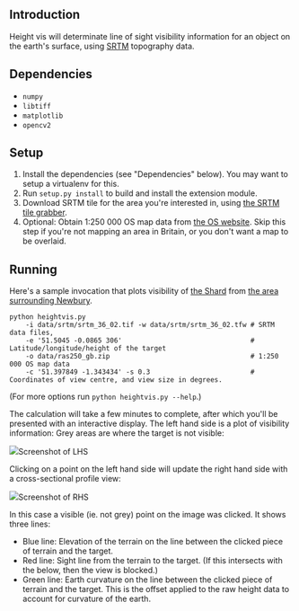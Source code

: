 <h2>Introduction</h2>

Height vis will determinate line of sight visibility information for an object on the earth's surface, using <a href="http://www2.jpl.nasa.gov/srtm/">SRTM</a> topography data.

<h2>Dependencies</h2>

* `numpy`
* `libtiff`
* `matplotlib`
* `opencv2`

<h2>Setup</h2>

1. Install the dependencies (see "Dependencies" below). You may want to setup a virtualenv for this.
2. Run `setup.py install` to build and install the extension module.
3. Download SRTM tile for the area you're interested in, using <a href="http://dwtkns.com/srtm/">the SRTM tile grabber</a>.
4. Optional: Obtain 1:250 000 OS map data from <a href="http://www.ordnancesurvey.co.uk/business-and-government/products/250k-raster.html">the OS website</a>. Skip this step if you're not mapping an area in Britain, or you don't want a map to be overlaid.

<h2>Running</h2>

Here's a sample invocation that plots visibility of <a href="http://en.wikipedia.org/wiki/The_Shard">the Shard</a> from <a href="https://www.google.co.uk/maps/place/Newbury,+West+Berkshire/@51.3927652,-1.326874,12z/data=!4m2!3m1!1s0x487402002f595ba9:0xc6646baff4a75c50">the area surrounding Newbury</a>.

```
python heightvis.py 
    -i data/srtm/srtm_36_02.tif -w data/srtm/srtm_36_02.tfw # SRTM data files,
    -e '51.5045 -0.0865 306'                                # Latitude/longitude/height of the target
    -o data/ras250_gb.zip                                   # 1:250 000 OS map data
    -c '51.397849 -1.343434' -s 0.3                         # Coordinates of view centre, and view size in degrees.

```

(For more options run `python heightvis.py --help`.)

The calculation will take a few minutes to complete, after which you'll be presented with an interactive display. The left hand side is a plot of visibility information: Grey areas are where the target is not visible:

<img src="https://raw.githubusercontent.com/matthewearl/height-map-vis/master/screenshots/lhs.png">Screenshot of LHS</img>

Clicking on a point on the left hand side will update the right hand side with a cross-sectional profile view:

<img src="https://raw.githubusercontent.com/matthewearl/height-map-vis/master/screenshots/rhs.png">Screenshot of RHS</img>

In this case a visible (ie. not grey) point on the image was clicked. It shows three lines:
* Blue line: Elevation of the terrain on the line between the clicked piece of terrain and the target.
* Red line: Sight line from the terrain to the target. (If this intersects with the below, then the view is blocked.)
* Green line: Earth curvature on the line between the clicked piece of terrain and the target. This is the offset applied to the raw height data to account for curvature of the earth.

